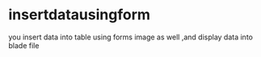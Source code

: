# insertdatausingform
you insert data into table using forms image as well ,and display data into blade file
